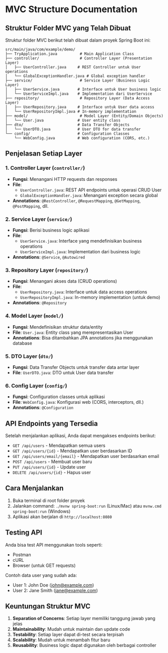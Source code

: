 # MVC Structure Documentation

## Struktur Folder MVC yang Telah Dibuat

Struktur folder MVC berikut telah dibuat dalam proyek Spring Boot ini:

```
src/main/java/com/example/demo/
├── TryApplication.java          # Main Application Class
├── controller/                  # Controller Layer (Presentation Layer)
│   ├── UserController.java     # REST Controller untuk User operations
│   └── GlobalExceptionHandler.java # Global exception handler
├── service/                     # Service Layer (Business Logic Layer)
│   ├── UserService.java        # Interface untuk User business logic
│   └── UserServiceImpl.java    # Implementation dari UserService
├── repository/                  # Repository Layer (Data Access Layer)
│   ├── UserRepository.java     # Interface untuk User data access
│   └── UserRepositoryImpl.java # In-memory implementation
├── model/                       # Model Layer (Entity/Domain Objects)
│   └── User.java               # User entity class
├── dto/                        # Data Transfer Objects
│   └── UserDTO.java            # User DTO for data transfer
└── config/                     # Configuration Classes
    └── WebConfig.java          # Web configuration (CORS, etc.)
```

## Penjelasan Setiap Layer

### 1. **Controller Layer** (`controller/`)

- **Fungsi**: Menangani HTTP requests dan responses
- **File**:
  - `UserController.java`: REST API endpoints untuk operasi CRUD User
  - `GlobalExceptionHandler.java`: Menangani exception secara global
- **Annotations**: `@RestController`, `@RequestMapping`, `@GetMapping`, `@PostMapping`, dll.

### 2. **Service Layer** (`service/`)

- **Fungsi**: Berisi business logic aplikasi
- **File**:
  - `UserService.java`: Interface yang mendefinisikan business operations
  - `UserServiceImpl.java`: Implementation dari business logic
- **Annotations**: `@Service`, `@Autowired`

### 3. **Repository Layer** (`repository/`)

- **Fungsi**: Menangani akses data (CRUD operations)
- **File**:
  - `UserRepository.java`: Interface untuk data access operations
  - `UserRepositoryImpl.java`: In-memory implementation (untuk demo)
- **Annotations**: `@Repository`

### 4. **Model Layer** (`model/`)

- **Fungsi**: Mendefinisikan struktur data/entity
- **File**: `User.java`: Entity class yang merepresentasikan User
- **Annotations**: Bisa ditambahkan JPA annotations jika menggunakan database

### 5. **DTO Layer** (`dto/`)

- **Fungsi**: Data Transfer Objects untuk transfer data antar layer
- **File**: `UserDTO.java`: DTO untuk User data transfer

### 6. **Config Layer** (`config/`)

- **Fungsi**: Configuration classes untuk aplikasi
- **File**: `WebConfig.java`: Konfigurasi web (CORS, interceptors, dll.)
- **Annotations**: `@Configuration`

## API Endpoints yang Tersedia

Setelah menjalankan aplikasi, Anda dapat mengakses endpoints berikut:

- `GET /api/users` - Mendapatkan semua users
- `GET /api/users/{id}` - Mendapatkan user berdasarkan ID
- `GET /api/users/email/{email}` - Mendapatkan user berdasarkan email
- `POST /api/users` - Membuat user baru
- `PUT /api/users/{id}` - Update user
- `DELETE /api/users/{id}` - Hapus user

## Cara Menjalankan

1. Buka terminal di root folder proyek
2. Jalankan command: `./mvnw spring-boot:run` (Linux/Mac) atau `mvnw.cmd spring-boot:run` (Windows)
3. Aplikasi akan berjalan di `http://localhost:8080`

## Testing API

Anda bisa test API menggunakan tools seperti:

- Postman
- cURL
- Browser (untuk GET requests)

Contoh data user yang sudah ada:

- User 1: John Doe (john@example.com)
- User 2: Jane Smith (jane@example.com)

## Keuntungan Struktur MVC

1. **Separation of Concerns**: Setiap layer memiliki tanggung jawab yang jelas
2. **Maintainability**: Mudah untuk maintain dan update code
3. **Testability**: Setiap layer dapat di-test secara terpisah
4. **Scalability**: Mudah untuk menambah fitur baru
5. **Reusability**: Business logic dapat digunakan oleh berbagai controller
